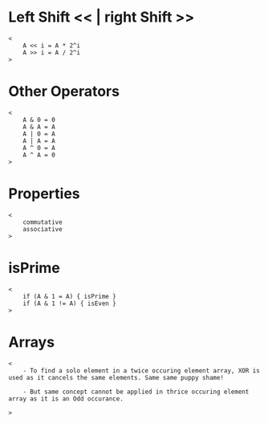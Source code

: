 # Left Shift << | right Shift >>

    <
        A << i = A * 2^i
        A >> i = A / 2^i
    >

# Other Operators

    <
        A & 0 = 0
        A & A = A
        A | 0 = A
        A | A = A
        A ^ 0 = A
        A ^ A = 0
    >

# Properties

    <
        commutative
        associative
    >

# isPrime

    <
        if (A & 1 = A) { isPrime }
        if (A & 1 != A) { isEven }
    >

# Arrays

    <
        - To find a solo element in a twice occuring element array, XOR is used as it cancels the same elements. Same same puppy shame!

        - But same concept cannot be applied in thrice occuring element array as it is an Odd occurance.

    >
